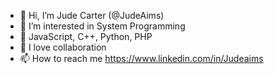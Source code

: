 - 👋 Hi, I’m Jude Carter (@JudeAims)
- 👀 I’m interested in System Programming
- 🌱 JavaScript, C++, Python, PHP
- 💞️ I love collaboration
- 📫 How to reach me https://www.linkedin.com/in/Judeaims

<!---
JudeAims/JudeAims is a ✨ special ✨ repository because its `README.md` (this file) appears on your GitHub profile.
You can click the Preview link to take a look at your changes.
--->
